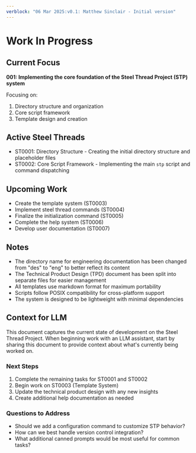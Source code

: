```yaml
---
verblock: "06 Mar 2025:v0.1: Matthew Sinclair - Initial version"
---
```

# Work In Progress

## Current Focus

**001: Implementing the core foundation of the Steel Thread Project (STP) system**

Focusing on:

1. Directory structure and organization
2. Core script framework
3. Template design and creation

## Active Steel Threads

- ST0001: Directory Structure - Creating the initial directory structure and placeholder files
- ST0002: Core Script Framework - Implementing the main `stp` script and command dispatching

## Upcoming Work

- Create the template system (ST0003)
- Implement steel thread commands (ST0004)
- Finalize the initialization command (ST0005)
- Complete the help system (ST0006)
- Develop user documentation (ST0007)

## Notes

- The directory name for engineering documentation has been changed from "des" to "eng" to better reflect its content
- The Technical Product Design (TPD) document has been split into separate files for easier management
- All templates use markdown format for maximum portability
- Scripts follow POSIX compatibility for cross-platform support
- The system is designed to be lightweight with minimal dependencies

## Context for LLM

This document captures the current state of development on the Steel Thread Project. When beginning work with an LLM assistant, start by sharing this document to provide context about what's currently being worked on.

### Next Steps

1. Complete the remaining tasks for ST0001 and ST0002
2. Begin work on ST0003 (Template System)
3. Update the technical product design with any new insights
4. Create additional help documentation as needed

### Questions to Address

- Should we add a configuration command to customize STP behavior?
- How can we best handle version control integration?
- What additional canned prompts would be most useful for common tasks?

